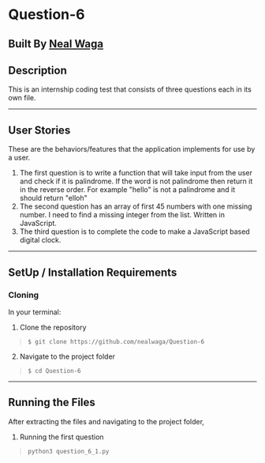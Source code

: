 # Question-6

## Built By [Neal Waga](https://github.com/nealwaga/)

## Description
This is an internship coding test that consists of three questions each in its own file.

***

## User Stories 
These are the behaviors/features that the application implements for use by a user.
1. The first question is to write a function that will take input from the user and check if it is palindrome. If the word is not palindrome then return it in the reverse order. For example "hello" is not a palindrome and it should return "elloh"
2. The second question has an array of first 45 numbers with one missing number. I need to find a missing integer from the list. Written in JavaScript.
3. The third question is to complete the code to make a JavaScript based digital clock.

***
## SetUp / Installation Requirements
### Cloning
In your terminal:
1. Clone the repository
>``$ git clone https://github.com/nealwaga/Question-6``
2. Navigate to the project folder
>``$ cd Question-6``
---
## Running the Files
After extracting the files and navigating to the project folder, 
1. Running the first question
>``python3 question_6_1.py``